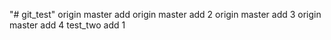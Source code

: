 "# git_test" 
origin master add
origin master add 2
origin master add 3
origin master add 4
test_two add 1
